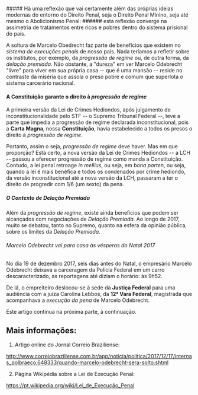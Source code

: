 <br>
##### Há uma reflexão que vai certamente além das próprias ideias modernas do entorno do Direito Penal, seja o Direito Penal Mínino, seja até mesmo o Abolicionismo Penal: 
###### esta reflexão converge na assimetria de tratamentos entre ricos e pobres dentro do sistema prisional do país.
<br>

A soltura de Marcelo Obedrecht faz parte de benefícios que existem no _sistema de execuções penais_ de nosso país. Nada teríamos a refletir sobre os institutos, por exemplo, da _progressão de regime_ ou, de outra forma, da _delação premiada_. Não obstante, a "dureza" em ver Marcelo Odebrecht "livre" para viver em sua própria casa -- que é uma mansão -- reside no contraste da miséria que assola o preso pobre e comum que superlota o sistema carcerário nacional.

#### A **Constituição** garante o direito à _progressão de regime_

A primeira versão da Lei de Crimes Hediondos, após julgamento de inconstitucionalidade pelo STF -- o Supremo Tribunal Federal --, teve a parte que impedia a progressão de regime declarada inconstitucional, pois a **Carta Magna**, nossa **Constituição**, havia estabelecido a todos os presos o direito à _progressão de regime_.

Portanto, assim o seja, _progressão de regime_ deve haver. Mas em que proporção? Está certo, a nova versão da Lei de Crimes Hediondos -- a LCH -- passou a oferecer progressão de regime como manda a Constituição. Contudo, a lei penal retroage _in mellius_, ou seja, em _bona parten_, ou seja, quando a lei é mais benéfica e todos os condenados por crime hediondo, da versão inconstitucional até a nova versão da LCH, passaram a ter o direito de progredir com 1/6 (um sexto) da pena.

##### O Contexto de _Delação Premiada_

Além da _progressão de regime_, existe ainda benefícios que podem ser alcançados com negociações de _Delação Premiada_. Ao longo de 2017, muito se debatou, tanto no Supremo, quanto na esfera da opinião pública, sobre os limites da _Delação Premiada_.

###### Marcelo Odebrecht vai para casa às vésperas do Natal 2017

No dia 19 de dezembro 2017, seis dias antes do Natal, o empresário Marcelo Odebrecht deixava a carceragem da Polícia Federal em um carro descaracterizado, as reportagens até diziam o horário: às 9h52.


De lá, o empreiteiro deslocou-se à sede da **Justiça Federal** para uma audiência com a juíza Carolina Lebbos, da **12ª Vara Federal**, magistrada que acompanhava a _execução da pena_ de Marcelo Odebrecht.

Este artigo continua na próxima parte, à continuação.


Mais informações:
-----------------

1) Artigo online do Jornal Correio Braziliense:

http://www.correiobraziliense.com.br/app/noticia/politica/2017/12/17/internas_polbraeco,648333/quando-marcelo-odebrecht-sera-solto.shtml

2) Página Wikipédia sobre a Lei de Execução Penal:

https://pt.wikipedia.org/wiki/Lei_de_Execução_Penal
